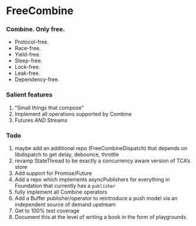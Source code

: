 # FreeCombine

### Combine.  Only free.

* Protocol-free.
* Race-free.
* Yield-free.
* Sleep-free.
* Lock-free.
* Leak-free.
* Dependency-free.

### Salient features
1. "Small things that compose"
1. Implement all operations supported by Combine
1. Futures _AND_ Streams

### Todo
1. maybe add an additional repo (FreeCombineDispatch) that depends on libdispatch to get delay, debounce, throttle
1. revamp StateThread to be exactly a concurrency aware version of TCA’s store
1. Add support for Promise/Future
1. Add a repo which implements asyncPublishers for everything in Foundation that currently has a `publisher`
1. fully implement all Combine operators
1. Add a Buffer publisher/operator to reintroduce a push model via an independent source of demand upstream
1. Get to 100% test coverage
1. Document this at the level of writing a book in the form of playgrounds

